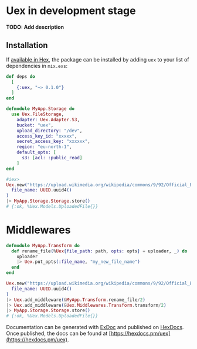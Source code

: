 # Uex in development stage

**TODO: Add description**

## Installation

If [available in Hex](https://hex.pm/docs/publish), the package can be installed
by adding `uex` to your list of dependencies in `mix.exs`:

```elixir
def deps do
  [
    {:uex, "~> 0.1.0"}
  ]
end
```

```elixir
defmodule MyApp.Storage do
  use Uex.FileStorage,
    adapter: Uex.Adapter.S3,
    bucket: "uex",
    upload_directory: "/dev",
    access_key_id: "xxxxx",
    secret_access_key: "xxxxxx",
    region: "eu-north-1",
    default_opts: [
      s3: [acl: :public_read]
    ]
end

#iex>
Uex.new("https://upload.wikimedia.org/wikipedia/commons/9/92/Official_Elixir_logo.png",
  file_name: UUID.uuid4()
)
|> MyApp.Storage.Storage.store()
# {:ok, %Uex.Models.UploadedFile{}}
```

# Middlewares

```elixir
defmodule MyApp.Transform do
  def rename_file(%Uex{file_path: path, opts: opts} = uploader, _) do
    uploader
    |> Uex.put_opts(:file_name, "my_new_file_name")
  end
end

Uex.new("https://upload.wikimedia.org/wikipedia/commons/9/92/Official_Elixir_logo.png",
  file_name: UUID.uuid4()
)
|> Uex.add_middleware(&MyApp.Transform.rename_file/2)
|> Uex.add_middleware(&Uex.Middlewares.Transform.transform/2)
|> MyApp.Storage.Storage.store()
# {:ok, %Uex.Models.UploadedFile{}}
```

Documentation can be generated with [ExDoc](https://github.com/elixir-lang/ex_doc)
and published on [HexDocs](https://hexdocs.pm). Once published, the docs can
be found at [https://hexdocs.pm/uex](https://hexdocs.pm/uex).
